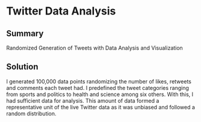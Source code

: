 # Twitter Data Analysis

## Summary

Randomized Generation of Tweets with Data Analysis and Visualization

## Solution

I generated 100,000 data points randomizing the number of likes, retweets and comments each tweet had. I predefined the tweet categories ranging from sports and politics to health and science among six others. With this, I had sufficient data for analysis. This amount of data formed a representative unit of the live Twitter data as it was unbiased and followed a random distribution. 
